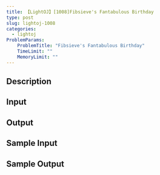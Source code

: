 ```yaml
---
title: 【LightOJ】[1008]Fibsieve's Fantabulous Birthday
type: post
slug: lightoj-1008
categories:
  - lightoj
ProblemParams:
    ProblemTitle: "Fibsieve's Fantabulous Birthday"
    TimeLimit: ""
    MemoryLimit: ""
---
```


## Description



## Input



## Output



## Sample Input



## Sample Output


